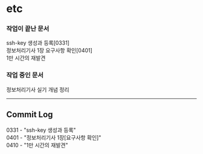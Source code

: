 # etc

### 작업이 끝난 문서
ssh-key 생성과 등록[0331]<br>
정보처리기사 1장 요구사항 확인[0401]<br>
1만 시간의 재발견<br>

### 작업 중인 문서
정보처리기사 실기 개념 정리<br>

---
## Commit Log

0331 - "ssh-key 생성과 등록"<br>
0401 - "정보처리기사 1장[요구사항 확인]"<br>
0410 - "1만 시간의 재발견"<br>
